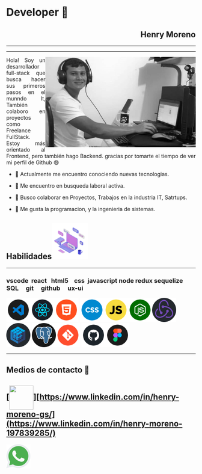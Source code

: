 
<!-- - 🔭 I’m currently working on ...
- 🌱 I’m currently learning ...
- 🤔 I’m looking for help with ...
- 💬 Ask me about ...
- 📫 How to reach me: ...
- 😄 Pronouns: ...
- ⚡ Fun fact: ... -->
 # Developer 👋



<div align="right">

## Henry Moreno
---
---
</div>

<img width="400" height="auto" src="./logo/Henry.jpg" align="right"/>
<p align="justify">   
Hola! Soy un desarrollador full-stack 
que busca hacer sus primeros pasos en el munndo It,
También colaboro en proyectos como Freelance FullStack.
Estoy más orientado al Frontend, pero también hago Backend.
gracias por tomarte el tiempo de ver 
mi perfil de Github 😄 

- 🔭 Actualmente me encuentro conociendo nuevas tecnologias.

- 🌱 Me encuentro en busqueda laboral activa.

- 👯 Busco colaborar en Proyectos, Trabajos en la industria IT, Satrtups.

- 💬 Me gusta la programacion, y la ingenieria de sistemas.
</p>


<!-- link de programacion -->

## Habilidades<img src="./logo/skill.gif" width="96px">
****
### vscode  react   html5    css  javascript node redux sequelize SQL     git     github     ux-ui
[<img width="64" height="64" src="./logo/vscode.png" align=""/>](https://code.visualstudio.com/)[<img width="64" height="64" src="./logo/react.png" align=""/>](https://es.reactjs.org/)[<img width="64" height="64" src="./logo/html5.png" align=""/>](https://developer.mozilla.org/es/docs/Glossary/HTML5)
[<img width="64" height="64" src="./logo/css.png" align=""/>](https://developer.mozilla.org/es/docs/Web/CSS)[<img width="64" height="64" src="./logo/javascript.png" align=""/>](https://developer.mozilla.org/es/docs/Web/JavaScript)[<img width="64" height="64" src="./logo/node.png" align=""/>](https://nodejs.org/es/)[<img width="64" height="64" src="./logo/redux.png" align=""/>](https://redux.js.org/introduction/getting-started)[<img width="64" height="64" src="./logo/sequelize.png" align=""/>](https://sequelize.org/master/index.html)
 [<img width="64" height="64" src="./logo/SQL.png" align=""/>](https://www.postgresql.org/)[<img width="64" height="64" src="./logo/git.png" align=""/>](http://git-scm.com/) [<img width="64" height="64" src="./logo/github.png" align=""/>](https://github.com/)[<img width="64" height="64" src="./logo/ux-ui.png" align=""/>](https://www.figma.com/)

<!-- <img width="112" height="112" src="./logo/bootstrap.png" align=""/> -->

****
## Medios de contacto 👋
[<img width= '64px' height="64" align= 'center' src="https://raw.githubusercontent.com/rahulbanerjee26/githubAboutMeGenerator/main/icons/linked-in-alt.svg"/>][https://www.linkedin.com/in/henry-moreno-gs/](https://www.linkedin.com/in/henry-moreno-197839285/)
----
<a href="https://api.whatsapp.com/send?phone=584145888298&text=Hola buen dia!!" target="_blank">
 <img width="64" height="64" src="./logo/whatsapp.png"/></a>


<!-- link de redesde sociales -->
